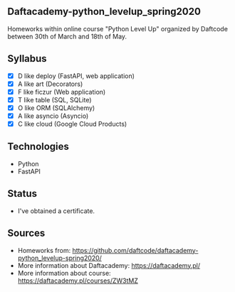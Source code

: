 ## Daftacademy-python_levelup_spring2020

Homeworks within online course "Python Level Up" organized by Daftcode between 30th of March and 18th of May.

## Syllabus

- [x]  D like deploy (FastAPI, web application)
- [x] A like art (Decorators)
- [x] F like ficzur (Web application)
- [x] T like table (SQL, SQLite)
- [x] O like ORM (SQLAlchemy)
- [x] A like asyncio (Asyncio)
- [x] C like cloud (Google Cloud Products)

## Technologies

* Python
* FastAPI

## Status

* I've obtained a certificate.

## Sources

* Homeworks from: https://github.com/daftcode/daftacademy-python_levelup-spring2020/
* More information about Daftacademy: https://daftacademy.pl/
* More information about course: https://daftacademy.pl/courses/ZW3tMZ
